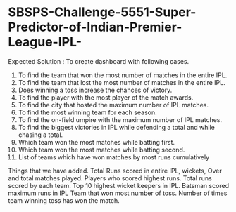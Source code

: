 # SBSPS-Challenge-5551-Super-Predictor-of-Indian-Premier-League-IPL-
Expected Solution : To create dashboard with following cases.
1. To find the team that won the most number of matches in the entire IPL.
2. To find the team that lost the most number of matches in the entire IPL.
3. Does winning a toss increase the chances of victory.
4. To find the player with the most player of the match awards.
5. To find the city that hosted the maximum number of IPL matches.
6. To find the most winning team for each season.
7. To find the on-field umpire with the maximum number of IPL matches.
8. To find the biggest victories in IPL while defending a total and while chasing a total.
9. Which team won the most matches while batting first.
10. Which team won the most matches while batting second.
11. List of teams which have won matches by most runs cumulatively

Things that we have added.
Total Runs scored in entire IPL, wickets, Over and total matches played.
Players who scored highest runs.
Total runs scored by each team.
Top 10 highest wicket keepers in IPL.
Batsman scored maximum runs in IPL
Team that won most number of toss.
Number of times team winning toss has won the match.




